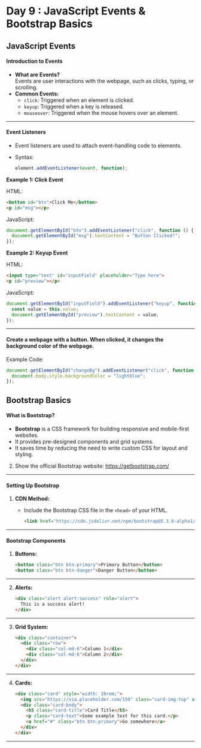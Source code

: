 # **Day 9 : JavaScript Events & Bootstrap Basics**  


## **JavaScript Events**  

#### **Introduction to Events**  
  
   - **What are Events?**  
     Events are user interactions with the webpage, such as clicks, typing, or scrolling.  
   - **Common Events:**  
     - `click`: Triggered when an element is clicked.  
     - `keyup`: Triggered when a key is released.  
     - `mouseover`: Triggered when the mouse hovers over an element.  

---

#### **Event Listeners**   
   - Event listeners are used to attach event-handling code to elements.  
   - Syntax: 

     ```javascript
     element.addEventListener(event, function);
     ```  

 **Example 1: Click Event** 

   HTML:

   ```html
   <button id="btn">Click Me</button>
   <p id="msg"></p>
   ```  
   JavaScript: 

   ```javascript
   document.getElementById("btn").addEventListener("click", function () {
     document.getElementById("msg").textContent = "Button Clicked!";
   });
   ```  


**Example 2: Keyup Event** 

   HTML:  

   ```html
   <input type="text" id="inputField" placeholder="Type here">
   <p id="preview"></p>
   ```  
   JavaScript: 

   ```javascript
   document.getElementById("inputField").addEventListener("keyup", function () {
     const value = this.value;
     document.getElementById("preview").textContent = value;
   });
   ```

---
#### Create a webpage with a button. When clicked, it changes the background color of the webpage. 

Example Code:

   ```javascript
   document.getElementById("changeBg").addEventListener("click", function () {
     document.body.style.backgroundColor = "lightblue";
   });
   ```  


## **Bootstrap Basics**  

#### **What is Bootstrap?**    
   - **Bootstrap** is a CSS framework for building responsive and mobile-first websites.  
   - It provides pre-designed components and grid systems.  
   - It saves time by reducing the need to write custom CSS for layout and styling.  

2. Show the official Bootstrap website: https://getbootstrap.com/  

---

#### **Setting Up Bootstrap**  
1. **CDN Method:**  
   - Include the Bootstrap CSS file in the `<head>` of your HTML.  

     ```html
     <link href="https://cdn.jsdelivr.net/npm/bootstrap@5.3.0-alpha1/dist/css/bootstrap.min.css" rel="stylesheet">
     ```  

---

#### **Bootstrap Components**  

1. **Buttons:**  

   ```html
   <button class="btn btn-primary">Primary Button</button>
   <button class="btn btn-danger">Danger Button</button>
   ```  
---
2. **Alerts:** 

   ```html
   <div class="alert alert-success" role="alert">
     This is a success alert!
   </div>
   ```  
---
3. **Grid System:** 

   ```html
   <div class="container">
     <div class="row">
       <div class="col-md-6">Column 1</div>
       <div class="col-md-6">Column 2</div>
     </div>
   </div>
   ```  
---
4. **Cards:**

   ```html
   <div class="card" style="width: 18rem;">
     <img src="https://via.placeholder.com/150" class="card-img-top" alt="...">
     <div class="card-body">
       <h5 class="card-title">Card Title</h5>
       <p class="card-text">Some example text for this card.</p>
       <a href="#" class="btn btn-primary">Go somewhere</a>
     </div>
   </div>
   ```  


---